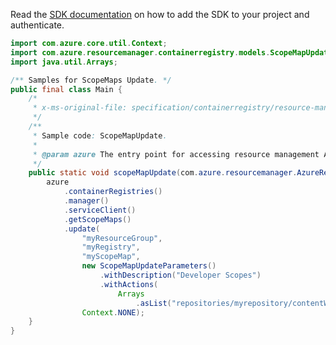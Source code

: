 Read the [SDK documentation](https://github.com/Azure/azure-sdk-for-java/blob/azure-resourcemanager_2.10.0/sdk/resourcemanager/azure-resourcemanager/README.md) on how to add the SDK to your project and authenticate.

```java
import com.azure.core.util.Context;
import com.azure.resourcemanager.containerregistry.models.ScopeMapUpdateParameters;
import java.util.Arrays;

/** Samples for ScopeMaps Update. */
public final class Main {
    /*
     * x-ms-original-file: specification/containerregistry/resource-manager/Microsoft.ContainerRegistry/preview/2019-05-01-preview/examples/ScopeMapUpdate.json
     */
    /**
     * Sample code: ScopeMapUpdate.
     *
     * @param azure The entry point for accessing resource management APIs in Azure.
     */
    public static void scopeMapUpdate(com.azure.resourcemanager.AzureResourceManager azure) {
        azure
            .containerRegistries()
            .manager()
            .serviceClient()
            .getScopeMaps()
            .update(
                "myResourceGroup",
                "myRegistry",
                "myScopeMap",
                new ScopeMapUpdateParameters()
                    .withDescription("Developer Scopes")
                    .withActions(
                        Arrays
                            .asList("repositories/myrepository/contentWrite", "repositories/myrepository/contentRead")),
                Context.NONE);
    }
}
```
